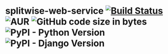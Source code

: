 # splitwise-web-service [![Build Status](https://travis-ci.com/ehsandaramir/splitwise-web-service.svg?branch=fb_client_all_crud)](https://travis-ci.com/ehsandaramir/splitwise-web-service) ![AUR](https://img.shields.io/aur/license/yaourt.svg) ![GitHub code size in bytes](https://img.shields.io/github/languages/code-size/badges/shields.svg) ![PyPI - Python Version](https://img.shields.io/pypi/pyversions/Django.svg) ![PyPI - Django Version](https://img.shields.io/pypi/djversions/djangorestframework.svg)
